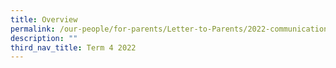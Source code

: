 ```yaml
---
title: Overview
permalink: /our-people/for-parents/Letter-to-Parents/2022-communications/Term-4-2022/overview
description: ""
third_nav_title: Term 4 2022
---
```


